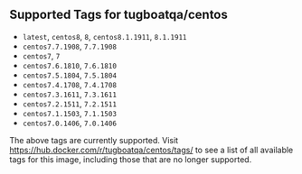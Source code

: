 ## Supported Tags for tugboatqa/centos

* `latest`, `centos8`, `8`, `centos8.1.1911`, `8.1.1911`
* `centos7.7.1908`, `7.7.1908`
* `centos7`, `7`
* `centos7.6.1810`, `7.6.1810`
* `centos7.5.1804`, `7.5.1804`
* `centos7.4.1708`, `7.4.1708`
* `centos7.3.1611`, `7.3.1611`
* `centos7.2.1511`, `7.2.1511`
* `centos7.1.1503`, `7.1.1503`
* `centos7.0.1406`, `7.0.1406`

The above tags are currently supported. Visit https://hub.docker.com/r/tugboatqa/centos/tags/ to see a list of all available tags for this image, including those that are no longer supported.
